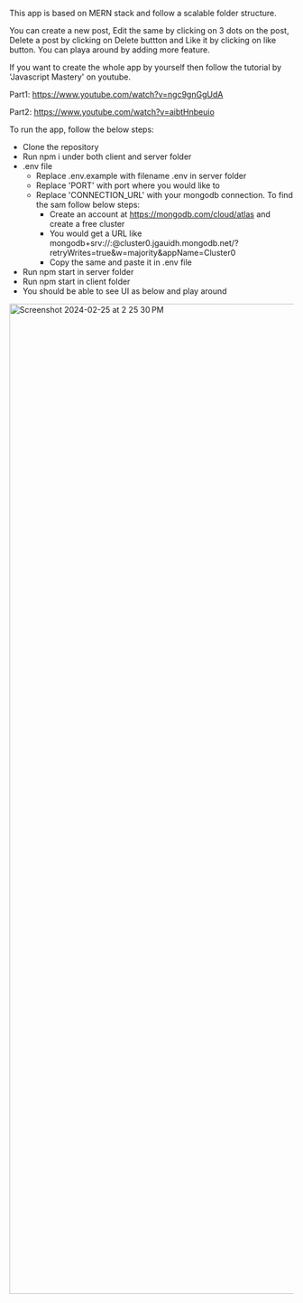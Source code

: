 This app is based on MERN stack and follow a scalable folder structure. 

You can create a new post, Edit the same by clicking on 3 dots on the post, Delete a post by clicking on Delete buttton and Like it by clicking on like button.
You can playa around by adding more feature.


If you want to create the whole app by yourself then follow the tutorial by 'Javascript Mastery' on youtube.


Part1: https://www.youtube.com/watch?v=ngc9gnGgUdA


Part2: https://www.youtube.com/watch?v=aibtHnbeuio

To run the app, follow the below steps:
* Clone the repository
* Run npm i under both client and server folder
* .env file
  * Replace .env.example with filename .env in server folder
  * Replace 'PORT' with port where you would like to 
  * Replace 'CONNECTION_URL' with your mongodb connection. To find the sam follow below steps:
    * Create an account at https://mongodb.com/cloud/atlas and create a free cluster
    * You would get a URL like mongodb+srv://<username>:<password>@cluster0.jgauidh.mongodb.net/?retryWrites=true&w=majority&appName=Cluster0
    * Copy the same and paste it in .env file
* Run npm start in server folder
* Run npm start in client folder
* You should be able to see UI as below and play around

<img width="1752" alt="Screenshot 2024-02-25 at 2 25 30 PM" src="https://github.com/IshiKaur/memories_project/assets/14085873/4077bea2-579b-40b3-99ae-62957dde510e">


  
